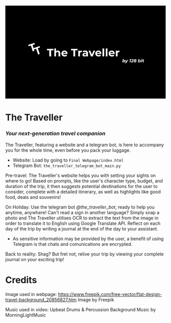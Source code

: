 ![logo](the_traveller_logo.png)

# The Traveller
### _Your next-generation travel companion_

The Traveller, featuring a website and a telegram bot, is here to accompany you for the whole time, even before you pack your luggage.

* Website: Load by going to `Final Webpage/index.html`
* Telegram Bot: `the_traveller_telegram_bot_main.py`

Pre-travel: The Traveller's website helps you with setting your sights on where to go! Based on prompts, like the user's character type, budget, and duration of the trip, it then suggests potential destinations for the user to consider, complete with a detailed itinerary, as well as highlights like good food, deals and souvenirs!

On Holiday: Use the telegram bot _@the_traveller_bot_, ready to help you anytime, anywhere! Can't read a sign in another language? Simply snap a photo and The Traveller utilises OCR to extract the text from the image in order to translate it to English using Google Translate API. Reflect on each day of the trip by writing a journal at the end of the day to your assistant.

* As sensitive information may be provided by the user, a benefit of using Telegram is that chats and comunications are encrypted.

Back to reality: Shag? But fret not, relive your trip by viewing your complete journal on your exciting trip!

# Credits
Image used in webpage: 
https://www.freepik.com/free-vector/flat-design-travel-background_20856827.htm
Image by Freepik

Music used in video: 
Upbeat Drums & Percussion Background Music
by MorningLightMusic
